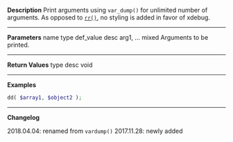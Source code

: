 **Description**
Print arguments using `var_dump()` for unlimited number of arguments. As opposed to [`rr()`](#rr), no styling is added in favor of xdebug.

--------
**Parameters**
name	type	def_value	desc
arg1, ...	mixed		Arguments to be printed.

--------
**Return Values**
type	desc
void

--------
**Examples**

```php
dd( $array1, $object2 );
```

--------
**Changelog**

2018.04.04: renamed from `vardump()`
2017.11.28: newly added
